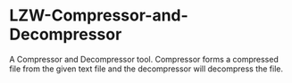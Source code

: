 # LZW-Compressor-and-Decompressor

A Compressor and Decompressor tool. Compressor forms a compressed file from the given text file and the decompressor will decompress the file.
